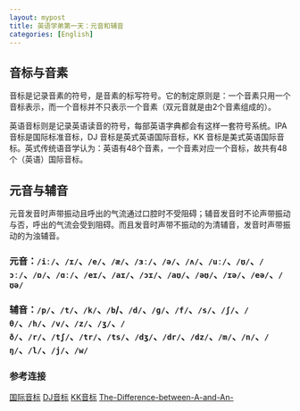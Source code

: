 ```yaml
---
layout: mypost
title: 英语学弟第一天：元音和辅音
categories: [English]
---
```

## 音标与音素
音标是记录音素的符号，是音素的标写符号。它的制定原则是：一个音素只用一个音标表示，而一个音标并不只表示一个音素（双元音就是由2个音素组成的）。

英语音标则是记录英语读音的符号，每部英语字典都会有这样一套符号系统。IPA 音标是国际标准音标，DJ 音标是英式英语国际音标，KK 音标是美式英语国际音标。英式传统语音学认为：英语有48个音素，一个音素对应一个音标，故共有48个（英语）国际音标。

## 元音与辅音
元音发音时声带振动且呼出的气流通过口腔时不受阻碍；辅音发音时不论声带振动与否，呼出的气流会受到阻碍。而且发音时声带不振动的为清辅音，发音时声带振动的为浊辅音。

### 元音：`/iː/`、`/ɪ/`、`/e/`、`/æ/`、`/ɜː/`、`/ə/`、`/ʌ/`、`/uː/`、`/ʊ/`、`/ɔː/`、`/ɒ/`、`/ɑː/`、`/eɪ/`、`/aɪ/`、`/ɔɪ/`、`/aʊ/`、`/əʊ/`、`/ɪə/`、`/eə/`、`/ʊə/ `

### 辅音：`/p/`、`/t/`、`/k/`、`/b`/、`/d/`、`/ɡ/`、`/f/`、`/s/`、`/ʃ/`、`/θ/`、`/h/`、`/v/`、`/z/`、`/ʒ/`、`/ð/`、`/r/`、`/tʃ/`、`/tr/`、`/ts/`、`/dʒ/`、`/dr/`、`/dz/`、`/m/`、`/n/`、`/ŋ/`、`/l/`、`/j/`、`/w/`

### 参考连接
[国际音标](https://zh.wikipedia.org/wiki/%E5%9C%8B%E9%9A%9B%E9%9F%B3%E6%A8%99)
[DJ音标](https://zh.wikipedia.org/wiki/DJ%E9%9F%B3%E6%A8%99)
[KK音标](https://zh.wikipedia.org/wiki/KK%E9%9F%B3%E6%A8%99)
[The-Difference-between-A-and-An-](http://www.learnersdictionary.com/qa/The-Difference-between-A-and-An-)